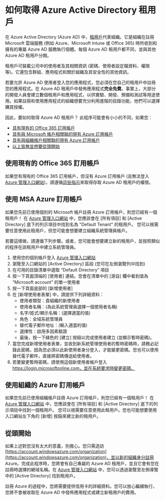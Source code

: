<properties
	pageTitle="如何取得 Azure AD 租用戶 | Microsoft Azure"
	description="如何取得 Azure Active Directory 租用戶，以供註冊及建置應用程式使用。"
	services="active-directory"
	documentationCenter=""
	authors="dstrockis"
	manager="terrylan"
	editor=""/>

<tags
	ms.service="active-directory"
	ms.workload="identity"
	ms.tgt_pltfrm="na"
	ms.devlang="na"
	ms.topic="hero-article"
	ms.date="07/02/2015"
	ms.author="dastrock"/>

# 如何取得 Azure Active Directory 租用戶

在 Azure Active Directory (Azure AD) 中，[租用戶](https://msdn.microsoft.com/library/azure/jj573650.aspx#BKMK_WhatIsAnAzureADTenant)代表組織。它是組織在註冊 Microsoft 雲端服務 (例如 Azure、Microsoft Intune 或 Office 365) 時所收到和擁有的專屬 Azure AD 服務執行個體。每個 Azure AD 租用戶都不同，並與其他 Azure AD 租用戶分開。

租用戶可裝載公司中的使用者及其相關資訊 (密碼、使用者設定檔資料、權限等)。它還包含群組、應用程式和關於組織及其安全性的其他資訊。

若要允許 Azure AD 使用者登入您的應用程式，您必須在您自己的租用戶中註冊您的應用程式。在 Azure AD 租用戶中發佈應用程式**完全免費**。事實上，大部分的開發人員會建立數個租用戶和應用程式，以供實驗、開發、預備和測試等用途使用。如果註冊和使用應用程式的組織想要充分利用進階的目錄功能，他們可以選擇購買授權。

因此，要如何取得 Azure AD 租用戶？ 此程序可能會有小小的不同，如果您：

- [具有現有的 Office 365 訂用帳戶](#use-an-existing-office-365-subscription)
- [具有與 Microsoft 帳戶相關聯的現有 Azure 訂用帳戶](#use-an-msa-azure-subscription)
- [具有與組織帳戶相關聯的現有 Azure 訂用帳戶](#use-an-organizational-azure-subscription)
- [以上皆無並想要從頭開始](#start-from-scratch)

## 使用現有的 Office 365 訂用帳戶
如果您有現有的 Office 365 訂用帳戶，但沒有 Azure 訂用帳戶 (且無法登入 [Azure 管理入口網站](https://manage.windowsazure.com))，請遵循[這些指示](https://technet.microsoft.com/library/dn832618.aspx)來取得存取 Azure AD 租用戶的權限。

## 使用 MSA Azure 訂用帳戶
如果您先前已使用個別的 Microsoft 帳戶註冊 Azure 訂用帳戶，則您已經有一個租用戶！ 在 [Azure 管理入口網站](https://manage.windowsazure.com) 中，您應該會在 [所有項目] 和 [Active Directory] 底下的列示項目中找到名為 "Default Tenant" 的租用戶。 您可以視需要任意使用此租用戶，但您可能會想要建立組織系統管理員帳戶。

若要這樣做，請遵循下列步驟。或者，您可能會想要建立新的租用戶，並按照類似的程序在該租用戶中建立系統管理員。

1.	使用您的個別帳戶登入 [Azure 管理入口網站](https://manage.windowsazure.com)
2.	瀏覽至入口網站的 [Active Directory] 區段 (您可在左側瀏覽列中找到)
3.	在可用的目錄清單中選取 “Default Directory” 項目
4.	按一下頁面頂端的 [使用者] 連結。您會在清單中的 [源自] 欄中看到值為 “Microsoft account” 的單一使用者
5.	按一下頁面底部的 [新增使用者]
6.	在 [新增使用者表單] 中，請提供下列詳細資料：
    - 使用者類型：貴組織的新使用者
    - 使用者名稱：(為此系統管理員選擇一個使用者名稱)
    - 名字/姓式/顯示名稱：(選擇適當的值)
    - 角色：全域系統管理員
    - 替代電子郵件地址：(輸入適當的值)
    - 選擇性：啟用多因素驗證
    - 最後，按一下綠色的 [建立] 按鈕以完成使用者建立 (並顯示暫時密碼)。
7.	當您完成新增使用者表單，並收到新系統管理使用者的暫時密碼時，請務必記錄此密碼，因為您必須以此新使用者身分登入，才能變更密碼。您也可以使用替代電子郵件，直接將密碼傳送給使用者。
8.	若要變更暫時密碼，請使用這個新使用者帳戶登入 https://login.microsoftonline.com，並在系統要求時變更密碼。


## 使用組織的 Azure 訂用帳戶
如果您先前已使用組織帳戶註冊 Azure 訂用帳戶，則您已經有一個租用戶！ 在 [Azure 管理入口網站](https://manage.windowsazure.com) 中，您應該會在 [所有項目] 和 [Active Directory] 底下的列示項目中找到一個租用戶。 您可以視需要任意使用此租用戶。您也可能想要使用入口網站左下角的 [新增] 按鈕來建立新的租用戶。


## 從頭開始
如果上述對您沒有太大的意義，別擔心。您只需造訪 [https://account.windowsazure.com/organization](https://account.windowsazure.com/organization)，並以新的組織身分註冊 Azure。完成此程序時，您將會有自己專屬的 Azure AD 租用戶，並且它會有您在註冊時選擇的網域名稱。在 [Azure 管理入口網站](https://manage.windowsazure.com) 中，您可以透過瀏覽至左側導覽中的 [Active Directory] 找到租用戶。

註冊 Azure 的過程中，您將需要提供信用卡的詳細資料。您可以放心繼續執行，您將不會被收取在 Azure AD 中發佈應用程式或建立新租用戶的費用。

<!---HONumber=August15_HO6-->